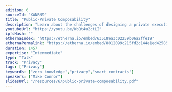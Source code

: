 ```yaml
---
edition: 6
sourceId: "XANRN9"
title: "Public-Private Composability"
description: "Learn about the challenges of designing a private execution layer for Ethereum. Previously, smart contract execution (L1 & L2) has been fully public. Some apps provide basic private functionality for a single private state (e.g. privacy coins). We'll discuss ways to execute general private and public state changes across multiple smart contracts in one transaction, within a zk-rollup. This unlocks programmable private smart contracts."
youtubeUrl: "https://youtu.be/WoQt4u2ctLI"
ipfsHash: ""
ethernaIndex: "https://etherna.io/embed/63518ea3c02259b06a2ffe19"
ethernaPermalink: "https://etherna.io/embed/8012099c215fd2c144e1ed42585a8a22b9586b1131523b09e75193b5abc8c90e"
duration: 1457
expertise: "Intermediate"
type: "Talk"
track: "Privacy"
tags: ["Privacy"]
keywords: ["zero knowledge","privacy","smart contracts"]
speakers: ["Mike Connor"]
slidesUrl: "/resources/6/public-private-composability.pdf"
---
```


